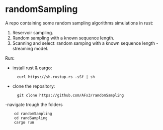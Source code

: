 # randomSampling
A repo containing some random sampling algorithms simulations in rust: 

1. Reservoir sampling.
2. Random sampling with a known sequence length.
3. Scanning and select: random samping with a known sequence length - streaming model.

Run:
- install rust & cargo:

        curl https://sh.rustup.rs -sSf | sh

- clone the repository:

        git clone https://github.com/AFx3/randomSampling

-navigate trough the folders

        cd randomSampling
        cd randSampling
        cargo run
        
        

